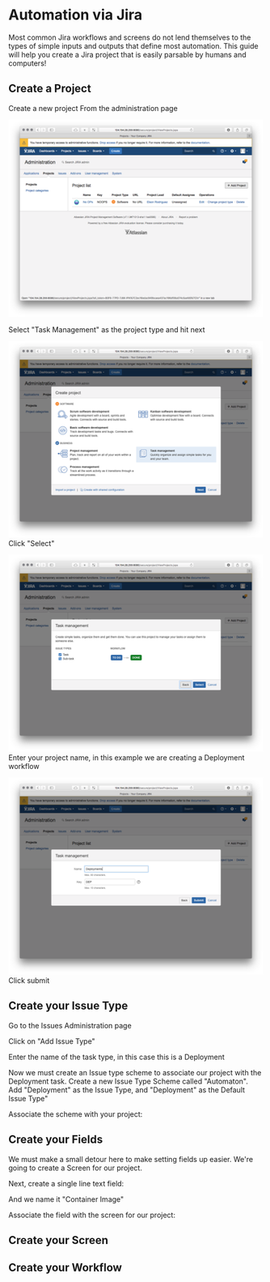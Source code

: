# Automation via Jira
Most common Jira workflows and screens do not lend themselves to the types of simple inputs and outputs that define most automation. This guide will help you create a Jira project that is easily parsable by humans and computers!

## Create a Project

Create a new project From the administration page

![](create-project-1.png)

Select "Task Management" as the project type and hit next

![](create-project-2.png)
Click "Select"

![](create-project-3.png)
Enter your project name, in this example we are creating a Deployment workflow

![](create-project-4.png)
Click submit

## Create your Issue Type

Go to the Issues Administration page

Click on "Add Issue Type"

Enter the name of the task type, in this case this is a Deployment

Now we must create an Issue type scheme to associate our project with the Deployment task. Create a new Issue Type Scheme called "Automaton". Add "Deployment" as the Issue Type, and "Deployment" as the Default Issue Type"

Associate the scheme with your project:



## Create your Fields

We must make a small detour here to make setting fields up easier. We're going to create a Screen for our project.

Next, create a single line text field:

And we name it "Container Image"

Associate the field with the screen for our project:





## Create your Screen

## Create your Workflow


